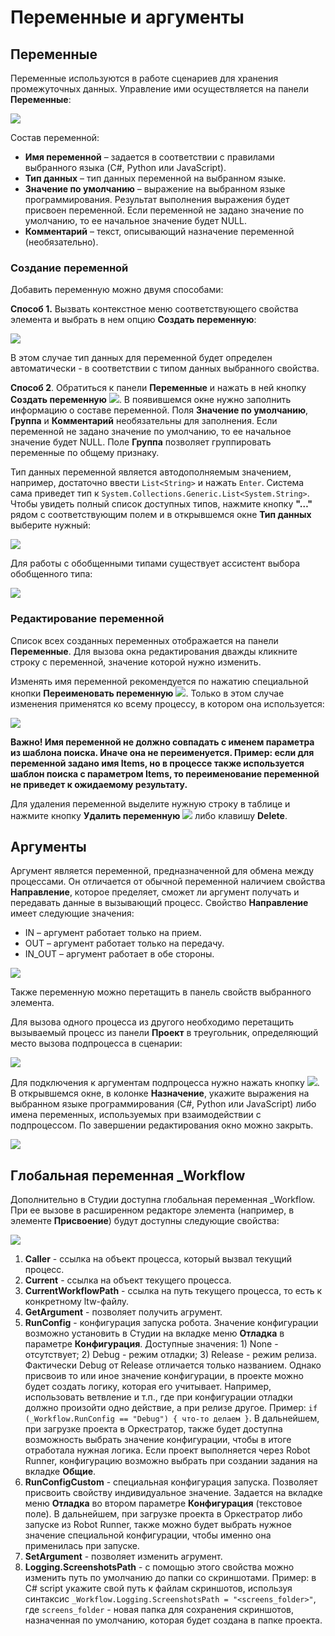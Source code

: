 # Переменные и аргументы

## Переменные

Переменные используются в работе сценариев для хранения промежуточных данных. Управление ими осуществляется на панели **Переменные**:

![](<../../.gitbook/assets/0 (168).png>)

Состав переменной:

* **Имя переменной** – задается в соответствии с правилами выбранного языка (C#, Python или JavaScript).
* **Тип данных** – тип данных переменной на выбранном языке.
* **Значение по умолчанию** – выражение на выбранном языке программирования. Результат выполнения выражения будет присвоен переменной. Если переменной не задано значение по умолчанию, то ее начальное значение будет NULL.
* **Комментарий** – текст, описывающий назначение переменной (необязательно).

### Создание переменной

Добавить переменную можно двумя способами:

**Способ 1.** Вызвать контекстное меню соответствующего свойства элемента и выбрать в нем опцию **Создать переменную**:

![](<../../.gitbook/assets/image (368).png>)

В этом случае тип данных для переменной будет определен автоматически - в соответствии с типом данных выбранного свойства.

**Способ 2**. Обратиться к панели **Переменные** и нажать в ней кнопку **Создать переменную** ![](<../../.gitbook/assets/1 (141).png>). В появившемся окне нужно заполнить информацию о составе переменной. Поля **Значение по умолчанию**, **Группа** и **Комментарий** необязательны для заполнения. Если переменной не задано значение по умолчанию, то ее начальное значение будет NULL. Поле **Группа** позволяет группировать переменные по общему признаку.

Тип данных переменной является автодополняемым значением, например, достаточно ввести `List<String>` и нажать `Enter`. Система сама приведет тип к `System.Collections.Generic.List<System.String>`. Чтобы увидеть полный список доступных типов, нажмите кнопку **"…"** рядом с соответствующим полем и в открывшемся окне **Тип данных** выберите нужный:

![](<../../.gitbook/assets/3 (8).png>)

Для работы с обобщенными типами существует ассистент выбора обобщенного типа:

![](<../../.gitbook/assets/4 (9).png>)

### Редактирование переменной

Список всех созданных переменных отображается на панели **Переменные**. Для вызова окна редактирования дважды кликните строку с переменной, значение которой нужно изменить. 

Изменять имя переменной рекомендуется по нажатию специальной кнопки **Переименовать переменную** ![](<../../.gitbook/assets/Переименовать переменную.png>). Только в этом случае изменения применятся ко всему процессу, в котором она используется: 

![](<../../.gitbook/assets/Окно переименования переменной.png>)

**Важно! Имя переменной не должно совпадать с именем параметра из шаблона поиска. Иначе она не переименуется. Пример: если для переменной задано имя Items, но в процессе также используется шаблон поиска с параметром Items, то переименование переменной не приведет к ожидаемому результату.**

Для удаления переменной выделите нужную строку в таблице и нажмите кнопку **Удалить переменную** ![](<../../.gitbook/assets/13 (1) (1) (2) (1) (1) (2) (2).png>) либо клавишу **Delete**.



## Аргументы

Аргумент является переменной, предназначенной для обмена между процессами. Он отличается от обычной переменной наличием свойства **Направление**, которое пределяет, сможет ли аргумент получать и передавать данные в вызывающий процесс. Свойство **Направление** имеет следующие значения:

* IN – аргумент работает только на прием.
* OUT – аргумент работает только на передачу.
* IN\_OUT – аргумент работает в обе стороны.

![](<../../.gitbook/assets/6 (5).png>)

Также переменную можно перетащить в панель свойств выбранного элемента.

Для вызова одного процесса из другого необходимо перетащить вызываемый процесс из панели **Проект** в треугольник, определяющий место вызова подпроцесса в сценарии:

![](../../.gitbook/assets/7.png)

Для подключения к аргументам подпроцесса нужно нажать кнопку ![](<../../.gitbook/assets/8 (3).png>). В открывшемся окне, в колонке **Назначение**, укажите выражения на выбранном языке программирования (C#, Python или JavaScript) либо имена переменных, используемых при взаимодействии с подпроцессом. По завершении редактирования окно можно закрыть.

![](../../.gitbook/assets/9.png)

## Глобальная переменная \_Workflow

Дополнительно в Студии доступна глобальная переменная \_Workflow. При ее вызове в расширенном редакторе элемента (например, в элементе **Присвоение**) будут доступны следующие свойства:

![](../../.gitbook/assets/workflow.png)

1. **Caller** - ссылка на объект процесса, который вызвал текущий процесс.
2. **Current** - ccылка на объект текущего процесса.
3. **CurrentWorkflowPath** - ссылка на путь текущего процесса, то есть к конкретному ltw-файлу.
4. **GetArgument** - позволяет получить агрумент.
5. **RunConfig** - конфигурация запуска робота. Значение конфигурации возможно установить в Студии на вкладке меню **Отладка** в параметре **Конфигурация**. Доступные значения: 1) None - отсутствует; 2) Debug - режим отладки; 3) Release - режим релиза. Фактически Debug от Release отличается только названием. Однако присвоив то или иное значение конфигурации, в проекте можно будет создать логику, которая его учитывает. Например, использовать ветвление и т.п., где при конфигурации отладки должно произойти одно действие, а при релизе другое. Пример: `if (_Workflow.RunConfig == "Debug") { что-то делаем }`. В дальнейшем, при загрузке проекта в Оркестратор, также будет доступна возможность выбрать значение конфигурации, чтобы в итоге отработала нужная логика. Если проект выполняется через Robot Runner, конфигурацию возможно выбрать при создании задания на вкладке **Общие**.
7. **RunConfigCustom** - специальная конфигурация запуска. Позволяет присвоить свойству индивидуальное значение. Задается на вкладке меню **Отладка** во втором параметре **Конфигурация** (текстовое поле). В дальнейшем, при загрузке проекта в Оркестратор либо запуске из Robot Runner, также можно будет выбрать нужное значение специальной конфигурации, чтобы именно она применилась при запуске.
8. **SetArgument** - позволяет изменить агрумент.
9. **Logging.ScreenshotsPath** - с помощью этого свойства можно изменить путь по умолчанию до папки со скриншотами. Пример: в C# script укажите свой путь к файлам скриншотов, используя синтаксис `_Workflow.Logging.ScreenshotsPath = "<screens_folder>"`, где `screens_folder` - новая папка для сохранения скриншотов, назначенная по умолчанию, которая будет создана в папке проекта.
